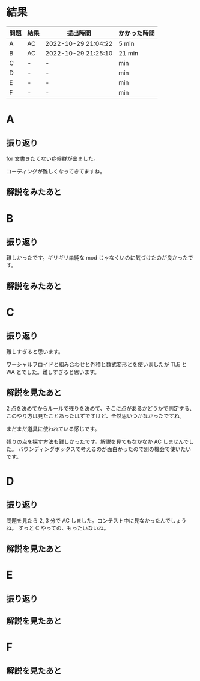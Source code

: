 # 結果

| 問題 | 結果 | 提出時間            | かかった時間 |
|------|------|---------------------|--------------|
| A    | AC   | 2022-10-29 21:04:22 | 5 min        |
| B    | AC   | 2022-10-29 21:25:10 | 21 min       |
| C    | -    | -                   |     min      |
| D    | -    | -                   |     min      |
| E    | -    | -                   |     min      |
| F    | -    | -                   |     min      |

# A

## 振り返り

for 文書きたくない症候群が出ました。

コーディングが難しくなってきてますね。

## 解説をみたあと

# B

## 振り返り

難しかったです。ギリギリ単純な mod じゃなくいのに気づけたのが良かったです。

## 解説をみたあと

# C

## 振り返り

難しすぎると思います。

ワーシャルフロイドと組み合わせと外積と数式変形とを使いましたが
TLE と WA とでした。難しすぎると思います。

## 解説を見たあと

2 点を決めてからルールで残りを決めて、そこに点があるかどうかで判定する、
このやり方は見たことあったはずですけど、全然思いつかなかったですね。

まだまだ道具に使われている感じです。

残りの点を探す方法も難しかったです。解説を見てもなかなか AC しませんでした。
バウンディングボックスで考えるのが面白かったので別の機会で使いたいです。

# D

## 振り返り

問題を見たら 2, 3 分で AC しました。コンテスト中に見なかったんでしょうね。
ずっと C やっての、もったいないね。

## 解説を見たあと

# E

## 振り返り

## 解説を見たあと

# F

## 解説を見たあと
